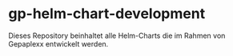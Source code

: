 # gp-helm-chart-development
Dieses Repository beinhaltet alle Helm-Charts die im Rahmen von Gepaplexx entwickelt werden. 

